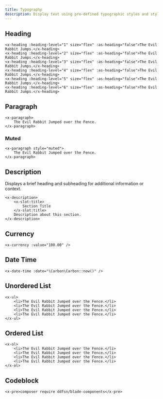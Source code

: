 ```yaml
---
title: Typography
description: Display text using pre-defined typographic styles and style combinations.
---
```


## Heading

```blade-component-code
<x-heading :heading-level="1" size="flex" :as-heading="false">The Evil Rabbit Jumps.</x-heading>
<x-heading :heading-level="2" size="flex" :as-heading="false">The Evil Rabbit Jumps.</x-heading>
<x-heading :heading-level="3" size="flex" :as-heading="false">The Evil Rabbit Jumps.</x-heading>
<x-heading :heading-level="4" size="flex" :as-heading="false">The Evil Rabbit Jumps.</x-heading>
<x-heading :heading-level="5" size="flex" :as-heading="false">The Evil Rabbit Jumps.</x-heading>
<x-heading :heading-level="6" size="flex" :as-heading="false">The Evil Rabbit Jumps.</x-heading>
```

## Paragraph

```blade-component-code
<x-paragraph>
    The Evil Rabbit Jumped over the Fence.
</x-paragraph>
```

### Muted

```blade-component-code
<x-paragraph style="muted">
    The Evil Rabbit Jumped over the Fence.
</x-paragraph>
```

## Description

Displays a brief heading and subheading for additional information or context.

```blade-component-code
<x-description>
    <x-slot:title>
        Section Title
    </x-slot:title>
    Description about this section.
</x-description>
```

## Currency

```blade-component-code
<x-currency :value="100.00" />
```

## Date Time

```blade-component-code
<x-date-time :date="\Carbon\Carbon::now()" />
```

## Unordered List

```blade-component-code
<x-ul>
    <li>The Evil Rabbit Jumped over the Fence.</li>
    <li>The Evil Rabbit Jumped over the Fence.</li>
    <li>The Evil Rabbit Jumped over the Fence.</li>
    <li>The Evil Rabbit Jumped over the Fence.</li>
</x-ul>
```

## Ordered List

```blade-component-code
<x-ol>
    <li>The Evil Rabbit Jumped over the Fence.</li>
    <li>The Evil Rabbit Jumped over the Fence.</li>
    <li>The Evil Rabbit Jumped over the Fence.</li>
    <li>The Evil Rabbit Jumped over the Fence.</li>
</x-ol>
```

## Codeblock

```blade-component-code
<x-pre>composer require ddfsn/blade-components</x-pre>
```
